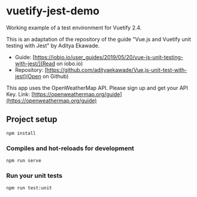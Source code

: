 # vuetify-jest-demo

Working example of a test environment for Vuetify 2.4.

This is an adaptation of the repository of the guide "Vue.js and Vuetify unit testing with Jest" by Aditya Ekawade.

- Guide: [https://iobio.io/user_guides/2019/05/20/vue-js-unit-testing-with-jest/](Read on iobo.io)
- Repository: [https://github.com/adityaekawade/Vue.js-unit-test-with-jest](Open on Github)

This app uses the OpenWeatherMap API. Please sign up and get your API Key. 
Link: [https://openweathermap.org/guide](https://openweathermap.org/guide)

## Project setup
```
npm install
```

### Compiles and hot-reloads for development
```
npm run serve
```

### Run your unit tests
```
npm run test:unit
```